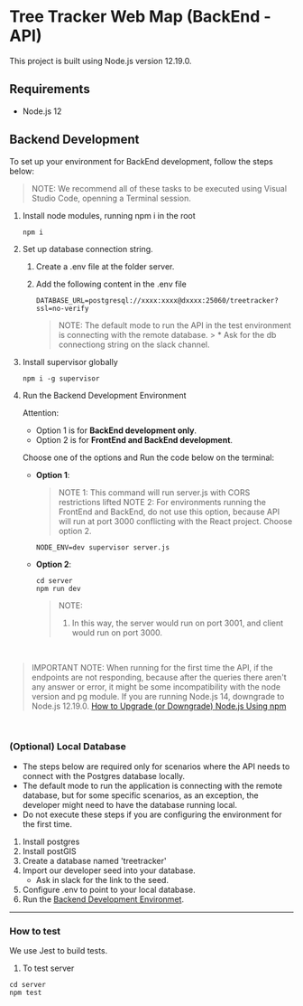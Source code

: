 # Tree Tracker Web Map (BackEnd - API)

This project is built using Node.js version 12.19.0.

## Requirements

- Node.js 12

## Backend Development

To set up your environment for BackEnd development, follow the steps below:

> NOTE: We recommend all of these tasks to be executed using Visual Studio Code, openning a Terminal session.


1. Install node modules, running npm i in the root
    ```
    npm i
    ```
2. Set up database connection string.  

    
    1. Create a .env file at the folder server.
    2. Add the following content in the .env file

        ```
        DATABASE_URL=postgresql://xxxx:xxxx@dxxxx:25060/treetracker?ssl=no-verify
        ```

        > NOTE: The default mode to run the API in the test environment is connecting with the remote database.
            > * Ask for the db connectiong string on the slack channel.
    

3. Install supervisor globally

    ```
    npm i -g supervisor
    ```

4. <a name="rundev">Run the Backend Development Environment</a>

    Attention:

    - Option 1 is for **BackEnd development only**.
    - Option 2 is for **FrontEnd and BackEnd development**.

    Choose one of the options and      Run the code below on the terminal:

    - **Option 1**:

         > NOTE 1: This command will run server.js with CORS restrictions lifted
         > NOTE 2: For environments running the FrontEnd and BackEnd, do not use this option, because API will run at port 3000 conflicting with the React project. Choose option 2.
       

        ```
        NODE_ENV=dev supervisor server.js
        ```
        

    - **Option 2**: 

        ```
        cd server
        npm run dev
        ```
        > NOTE: 
        > 1. In this way, the server would run on port 3001, and client would run on port 3000.

<br>  

> IMPORTANT NOTE: When running for the first time the API, if the endpoints are not responding, because after the queries there aren't any answer or error, it might be some incompatibility with the node version and pg module. If you are running Node.js 14, downgrade to Node.js 12.19.0.
[How to Upgrade (or Downgrade) Node.js Using npm](https://www.surrealcms.com/blog/how-to-upgrade-or-downgrade-nodejs-using-npm.html)

<br>  



### (Optional) Local Database



* The steps below are required only for scenarios where the API needs to connect with the Postgres database locally.
* The default mode to run the application is connecting with the remote database, but for some specific scenarios, as an exception, the developer might need to have the database running local.
* Do not execute these steps if you are configuring the environment for the first time.

1. Install postgres
2. Install postGIS
3. Create a database named 'treetracker'
4. Import our developer seed into your database.  
    - Ask in slack for the link to the seed.
5. Configure .env to point to your local database.
6. Run the [Backend Development Environmet](#rundev).


---


### How to test

We use Jest to build tests.

1. To test server
```
cd server
npm test
```

